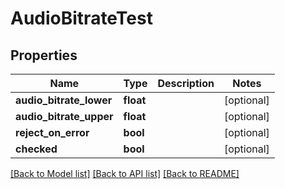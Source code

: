 # AudioBitrateTest

## Properties
Name | Type | Description | Notes
------------ | ------------- | ------------- | -------------
**audio_bitrate_lower** | **float** |  | [optional] 
**audio_bitrate_upper** | **float** |  | [optional] 
**reject_on_error** | **bool** |  | [optional] 
**checked** | **bool** |  | [optional] 

[[Back to Model list]](../README.md#documentation-for-models) [[Back to API list]](../README.md#documentation-for-api-endpoints) [[Back to README]](../README.md)


